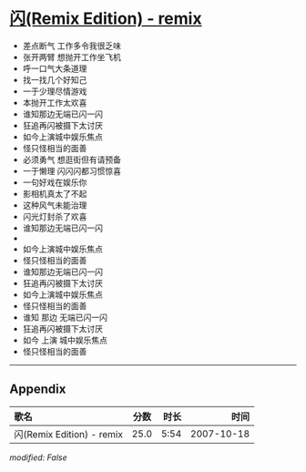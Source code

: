 # [闪(Remix Edition) - remix](https://music.163.com/song?id=65496)

* 差点断气 工作多令我很乏味
* 张开两臂 想抛开工作坐飞机
* 呼一口气大条道理
* 找一找几个好知己
* 一于少理尽情游戏
* 本抛开工作太欢喜
* 谁知那边无端已闪一闪
* 狂追再闪被摄下太讨厌
* 如今上演城中娱乐焦点
* 怪只怪相当的面善
* 必须勇气 想逛街但有请预备
* 一于懒理 闪闪闪都习惯惊喜
* 一句好戏在娱乐你
* 影相机真太了不起
* 这种风气未能治理
* 闪光灯封杀了欢喜
* 谁知那边无端已闪一闪
* 
* 如今上演城中娱乐焦点
* 怪只怪相当的面善
* 谁知那边无端已闪一闪
* 狂追再闪被摄下太讨厌
* 如今上演城中娱乐焦点
* 怪只怪相当的面善
* 谁知 那边 无端已闪一闪
* 狂追再闪被摄下太讨厌
* 如今 上演 城中娱乐焦点
* 怪只怪相当的面善


---

## Appendix

|歌名|分数|时长|时间|
|:---|:---:|---:|---:|
|闪(Remix Edition) - remix|25.0|5:54|2007-10-18

*modified: False*